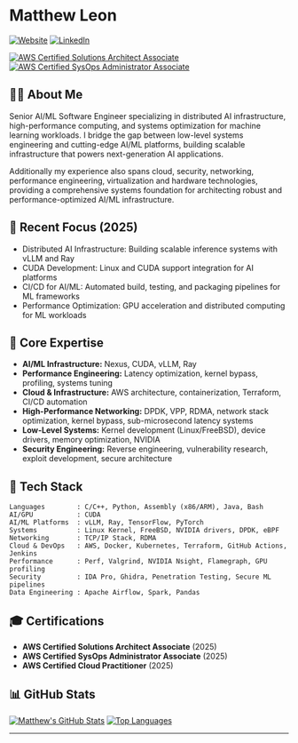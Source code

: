 # Matthew Leon

[![Website](https://img.shields.io/badge/Website-leonematt.com-blue?style=flat&logo=google-chrome&logoColor=white)](https://leonematt.com)
[![LinkedIn](https://img.shields.io/badge/LinkedIn-Connect-0077B5?style=flat&logo=linkedin&logoColor=white)](https://www.linkedin.com/in/leonematt/)

[![AWS Certified Solutions Architect Associate](https://img.shields.io/badge/AWS-Solutions_Architect_Associate-FF9900?style=flat&logo=amazon-aws&logoColor=white)](https://www.credly.com/badges/f1a7348e-1436-4f8c-b840-0f75f842f0db/public_url)
[![AWS Certified SysOps Administrator Associate](https://img.shields.io/badge/AWS-SysOps_Administrator_Associate-FF9900?style=flat&logo=amazon-aws&logoColor=white)](https://www.credly.com/badges/ee62f077-e557-4232-8297-314ab916e763/public_url)

## 👨‍💻 About Me

Senior AI/ML Software Engineer specializing in distributed AI infrastructure, high-performance computing, and systems optimization for machine learning workloads. I bridge the gap between low-level systems engineering and cutting-edge AI/ML platforms, building scalable infrastructure that powers next-generation AI applications.

Additionally my experience also spans cloud, security, networking, performance engineering, virtualization and hardware technologies, providing a comprehensive systems foundation for architecting robust and performance-optimized AI/ML infrastructure.

## 🎯 Recent Focus (2025)

- Distributed AI Infrastructure: Building scalable inference systems with vLLM and Ray
- CUDA Development: Linux and CUDA support integration for AI platforms
- CI/CD for AI/ML: Automated build, testing, and packaging pipelines for ML frameworks
- Performance Optimization: GPU acceleration and distributed computing for ML workloads

## 🚀 Core Expertise

- **AI/ML Infrastructure:** Nexus, CUDA, vLLM, Ray
- **Performance Engineering:** Latency optimization, kernel bypass, profiling, systems tuning
- **Cloud & Infrastructure:** AWS architecture, containerization, Terraform, CI/CD automation
- **High-Performance Networking:** DPDK, VPP, RDMA, network stack optimization, kernel bypass, sub-microsecond latency systems
- **Low-Level Systems:** Kernel development (Linux/FreeBSD), device drivers, memory optimization, NVIDIA
- **Security Engineering:** Reverse engineering, vulnerability research, exploit development, secure architecture

## 🔧 Tech Stack

```
Languages        : C/C++, Python, Assembly (x86/ARM), Java, Bash
AI/GPU           : CUDA
AI/ML Platforms  : vLLM, Ray, TensorFlow, PyTorch
Systems          : Linux Kernel, FreeBSD, NVIDIA drivers, DPDK, eBPF
Networking       : TCP/IP Stack, RDMA
Cloud & DevOps   : AWS, Docker, Kubernetes, Terraform, GitHub Actions, Jenkins
Performance      : Perf, Valgrind, NVIDIA Nsight, Flamegraph, GPU profiling
Security         : IDA Pro, Ghidra, Penetration Testing, Secure ML pipelines
Data Engineering : Apache Airflow, Spark, Pandas
```

## 🎓 Certifications

- **AWS Certified Solutions Architect Associate** (2025)
- **AWS Certified SysOps Administrator Associate** (2025)
- **AWS Certified Cloud Practitioner** (2025)

## 📊 GitHub Stats

[![Matthew's GitHub Stats](https://github-readme-stats.vercel.app/api?username=leonematt&show_icons=true&theme=dark)](https://github.com/leonematt)
[![Top Languages](https://github-readme-stats.vercel.app/api/top-langs/?username=leonematt&layout=compact&theme=dark)](https://github.com/leonematt)

---
